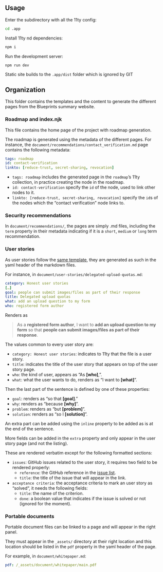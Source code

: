 ## Usage

Enter the subdirectory with all the 11ty config:
```sh
cd .app
```

Install 11ty nd dependencies:
```sh
npm i
```

Run the development server:
```sh
npm run dev
```

Static site builds to the `.app/dist` folder which is ignored by GIT

## Organization

This folder contains the templates and the content to generate the different
pages from the Blueprints summary website.

### Roadmap and index.njk

This file contains the home page of the project with roadmap generation.

The roadmap is generated using the metadata of the different pages. For
instance, the `document/recommendations/contact_verification.md` page contains
the following metadata:

```yaml
tags: roadmap
id: contact-verification
linkto: [reduce-trust, secret-sharing, revocation]
```

- `tags: roadmap` includes the generated page in the `roadmap`’s 11ty
  collection, in practice creating the node in the roadmap.
- `id: contact-verification` specify the `id` of the node, used to link other
  nodes to it.
- `linkto: [reduce-trust, secret-sharing, revocation]` specify the `id`s of the
  nodes which the “contact verification” node links to.

### Security recommendations

In `document/recommendations/`, the pages are simply .md files, including the
`term` property in their metadata indicating if it is a `short`, `medium` or
`long` term recommendation.

### User stories

As user stories follow the [same
template](https://en.wikipedia.org/wiki/User_story#Common_templates), they are
generated as such in the yaml header of the markdown files.

For instance, in `document/user-stories/delegated-upload-quotas.md`:

```yaml
category: Honest user stories
[…]
goal: people can submit images/files as part of their response
title: Delegated upload quotas
what: add an upload question to my form
who: registered form author
```

Renders as

> As a **registered form author**, I want to **add an upload question to
> my form** so that **people can submit images/files as part of their
> response**. 

The values common to every user story are:
- `category: Honest user stories`: indicates to 11ty that the file is a user
  story.
- `title`: indicates the title of the user story that appears on top of the user
  story page.
- `who`: the kind of user, appears as “As **[who]**,”.
- `what`: what the user wants to do, renders as “I want to **[what]**”.

Then the last part of the sentence is defined by one of these properties:
- `goal`: renders as “so that **[goal]**.”
- `why`: renders as “because **[why]**”.
- `problem`: renders as “but **[problem]**”.
- `solution`: renders as “so I **[solution]**”.

An extra part can be added using the `inline` property to be added as is at the
end of the sentence.

More fields can be added in the `extra` property and only appear in the user
story page (and not the listing).

These are rendered verbatim except for the following formatted sections:
- `issues`: GitHub issues related to the user story, it requires two field to be rendered properly:
  - `reference`: the GitHub reference in the [issue
    list](https://github.com/cryptpad/cryptpad/issues).
  - `title`: the title of the issue that will appear in the link.
- `acceptance criteria`: the acceptance criteria to mark an user story as
  “solved“, it needs the following fields:
  - `title`: the name of the criterion.
  - `done`: a boolean value that indicates if the issue is solved or not
    (ignored for the moment).

### Portable documents

Portable document files can be linked to a page and will appear in the right
panel.

They must appear in the `_assets/` directory at their right location and this
location should be listed in the `pdf` property in the yaml header of the page.

For example, in `document/whitepaper.md`:
```yaml
pdf: /_assets/document/whitepaper/main.pdf
```
